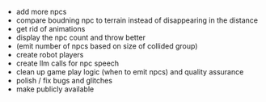 - add more npcs
- compare boudning npc to terrain instead of disappearing in the distance
-   get rid of animations
- display the npc count and throw better
- (emit number of npcs based on size of collided group)
- create robot players
- create llm calls for npc speech
- clean up game play logic (when to emit npcs) and quality assurance
- polish / fix bugs and glitches
- make publicly available